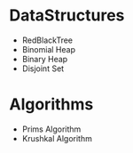DataStructures
==============

* RedBlackTree
* Binomial Heap
* Binary Heap
* Disjoint Set

Algorithms
==========
* Prims Algorithm
* Krushkal Algorithm
